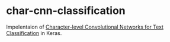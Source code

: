 # char-cnn-classification

Impelentaion of [Character-level Convolutional Networks for Text Classification](https://arxiv.org/pdf/1509.01626.pdf) in Keras.


